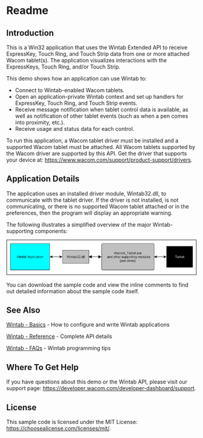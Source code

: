 # Readme

## Introduction
This is a Win32 application that uses the Wintab Extended API to receive ExpressKey, Touch Ring, and Touch Strip data from one or more attached Wacom tablet(s). The application visualizes interactions with the ExpressKeys, Touch Ring, and/or Touch Strip.

This demo shows how an application can use Wintab to:

* Connect to Wintab-enabled Wacom tablets.
* Open an application-private Wintab context and set up handlers for ExpressKey, Touch Ring, and Touch Strip events.
* Receive message notification when tablet control data is available, as well as notification of other tablet events (such as when a pen comes into proximity, etc.).
* Receive usage and status data for each control.  

To run this application, a Wacom tablet driver must be installed and a supported Wacom tablet must be attached. All Wacom tablets supported by the Wacom driver are supported by this API. Get the driver that supports your device at: https://www.wacom.com/support/product-support/drivers.


## Application Details
The application uses an installed driver module, Wintab32.dll, to communicate with the tablet driver. If the driver is not installed, is not communicating, or there is no supported Wacom tablet attached or in the preferences, then the program will display an appropriate warning.

The following illustrates a simplified overview of the major Wintab-supporting components:  

![simplified overview of the major Wintab-supporting components](./Media/sc-rm-wintab-overview.png)

You can download the sample code and view the inline comments to find out detailed information about the sample code itself.

## See Also
[Wintab - Basics](https://developer-docs.wacom.com/intuos-cintiq-business-tablets/docs/wintab-basics) - How to configure and write Wintab applications  

[Wintab - Reference](https://developer-docs.wacom.com/intuos-cintiq-business-tablets/docs/wintab-reference) - Complete API details 

[Wintab - FAQs](https://developer-docs.wacom.com/intuos-cintiq-business-tablets/docs/wintab-faqs) - Wintab programming tips  

## Where To Get Help
If you have questions about this demo or the Wintab API, please visit our support page: https://developer.wacom.com/developer-dashboard/support.

## License
This sample code is licensed under the MIT License: https://choosealicense.com/licenses/mit/.


